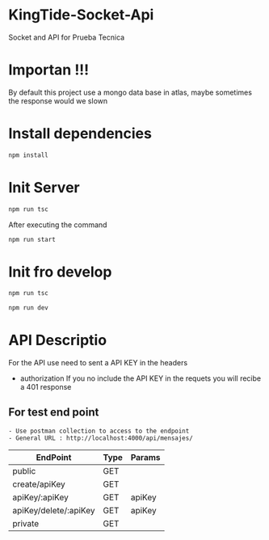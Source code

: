 # KingTide-Socket-Api
Socket and API for Prueba Tecnica

# Importan !!!
By default this project use a mongo data base in atlas, maybe sometimes the response would we slown

# Install dependencies

```sh
npm install
```

# Init Server

```sh
npm run tsc
```
After executing the command

```sh
npm run start
```

# Init fro develop

```sh
npm run tsc
```

```sh
npm run dev
```

# API Descriptio
For the API use need to sent a API KEY in the headers
  - authorization
If you no include the API KEY in the requets you will recibe a 401 response

## For test end point
    - Use postman collection to access to the endpoint
    - General URL : http://localhost:4000/api/mensajes/

| EndPoint | Type | Params  |
| ------------- | ------------- | ------------- |
| public  | GET  |   | 
| create/apiKey | GET  |  |
| apiKey/:apiKey | GET  | apiKey  |
| apiKey/delete/:apiKey | GET  | apiKey  |
| private | GET  |   |
